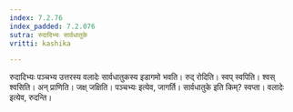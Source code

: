 ```yaml
---
index: 7.2.76
index_padded: 7.2.076
sutra: रुदादिभ्यः सार्वधातुके
vritti: kashika

---
```

रुदादिभ्यः पञ्चभ्य उत्तरस्य वलादेः सार्वधातुकस्य इडागमो भवति। रुद् रोदिति। स्वप् स्वपिति। श्वस् श्वसिति। अन् प्राणिति। जक्ष् जक्षिति। पञ्चभ्यः इत्येव, जागर्ति। सार्वधातुके इति किम्? स्वप्ता। वलादेः इत्येव, रुदन्ति।